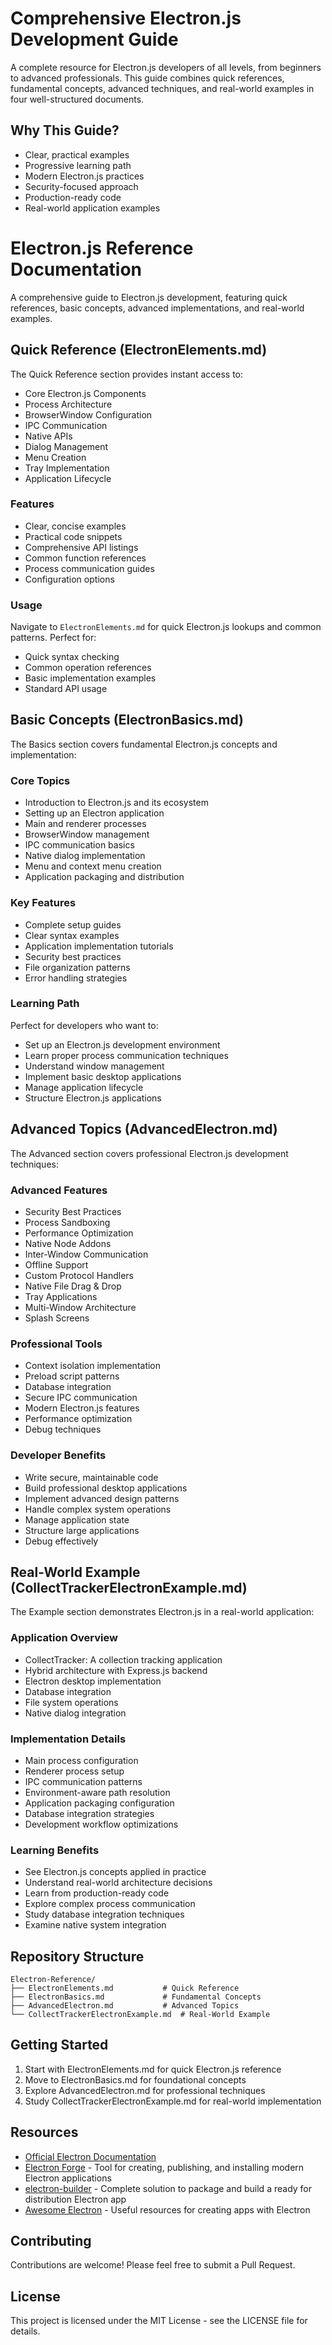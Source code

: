 # Comprehensive Electron.js Development Guide

A complete resource for Electron.js developers of all levels, from beginners to advanced professionals. This guide combines quick references, fundamental concepts, advanced techniques, and real-world examples in four well-structured documents.

## Why This Guide?

- Clear, practical examples
- Progressive learning path
- Modern Electron.js practices
- Security-focused approach
- Production-ready code
- Real-world application examples

# Electron.js Reference Documentation

A comprehensive guide to Electron.js development, featuring quick references, basic concepts, advanced implementations, and real-world examples.

## Quick Reference (ElectronElements.md)

The Quick Reference section provides instant access to:

- Core Electron.js Components
- Process Architecture
- BrowserWindow Configuration
- IPC Communication
- Native APIs
- Dialog Management
- Menu Creation
- Tray Implementation
- Application Lifecycle

### Features

- Clear, concise examples
- Practical code snippets
- Comprehensive API listings
- Common function references
- Process communication guides
- Configuration options

### Usage

Navigate to `ElectronElements.md` for quick Electron.js lookups and common patterns. Perfect for:

- Quick syntax checking
- Common operation references
- Basic implementation examples
- Standard API usage

## Basic Concepts (ElectronBasics.md)

The Basics section covers fundamental Electron.js concepts and implementation:

### Core Topics

- Introduction to Electron.js and its ecosystem
- Setting up an Electron application
- Main and renderer processes
- BrowserWindow management
- IPC communication basics
- Native dialog implementation
- Menu and context menu creation
- Application packaging and distribution

### Key Features

- Complete setup guides
- Clear syntax examples
- Application implementation tutorials
- Security best practices
- File organization patterns
- Error handling strategies

### Learning Path

Perfect for developers who want to:

- Set up an Electron.js development environment
- Learn proper process communication techniques
- Understand window management
- Implement basic desktop applications
- Manage application lifecycle
- Structure Electron.js applications

## Advanced Topics (AdvancedElectron.md)

The Advanced section covers professional Electron.js development techniques:

### Advanced Features

- Security Best Practices
- Process Sandboxing
- Performance Optimization
- Native Node Addons
- Inter-Window Communication
- Offline Support
- Custom Protocol Handlers
- Native File Drag & Drop
- Tray Applications
- Multi-Window Architecture
- Splash Screens

### Professional Tools

- Context isolation implementation
- Preload script patterns
- Database integration
- Secure IPC communication
- Modern Electron.js features
- Performance optimization
- Debug techniques

### Developer Benefits

- Write secure, maintainable code
- Build professional desktop applications
- Implement advanced design patterns
- Handle complex system operations
- Manage application state
- Structure large applications
- Debug effectively

## Real-World Example (CollectTrackerElectronExample.md)

The Example section demonstrates Electron.js in a real-world application:

### Application Overview

- CollectTracker: A collection tracking application
- Hybrid architecture with Express.js backend
- Electron desktop implementation
- Database integration
- File system operations
- Native dialog integration

### Implementation Details

- Main process configuration
- Renderer process setup
- IPC communication patterns
- Environment-aware path resolution
- Application packaging configuration
- Database integration strategies
- Development workflow optimizations

### Learning Benefits

- See Electron.js concepts applied in practice
- Understand real-world architecture decisions
- Learn from production-ready code
- Explore complex process communication
- Study database integration techniques
- Examine native system integration

## Repository Structure

```
Electron-Reference/
├── ElectronElements.md           # Quick Reference
├── ElectronBasics.md             # Fundamental Concepts
├── AdvancedElectron.md           # Advanced Topics
└── CollectTrackerElectronExample.md  # Real-World Example
```

## Getting Started

1. Start with ElectronElements.md for quick Electron.js reference
2. Move to ElectronBasics.md for foundational concepts
3. Explore AdvancedElectron.md for professional techniques
4. Study CollectTrackerElectronExample.md for real-world implementation

## Resources

- [Official Electron Documentation](https://www.electronjs.org/docs)
- [Electron Forge](https://www.electronforge.io/) - Tool for creating, publishing, and installing modern Electron applications
- [electron-builder](https://www.electron.build/) - Complete solution to package and build a ready for distribution Electron app
- [Awesome Electron](https://github.com/sindresorhus/awesome-electron) - Useful resources for creating apps with Electron

## Contributing

Contributions are welcome! Please feel free to submit a Pull Request.

## License

This project is licensed under the MIT License - see the LICENSE file for details.
